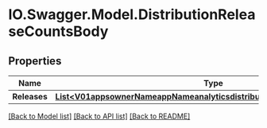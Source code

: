 # IO.Swagger.Model.DistributionReleaseCountsBody
## Properties

Name | Type | Description | Notes
------------ | ------------- | ------------- | -------------
**Releases** | [**List&lt;V01appsownerNameappNameanalyticsdistributionreleaseCountsReleases&gt;**](V01appsownerNameappNameanalyticsdistributionreleaseCountsReleases.md) |  | 

[[Back to Model list]](../README.md#documentation-for-models) [[Back to API list]](../README.md#documentation-for-api-endpoints) [[Back to README]](../README.md)


